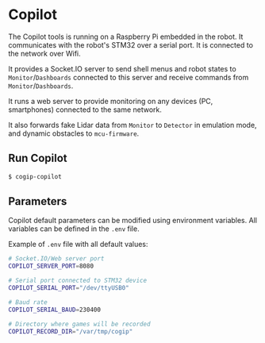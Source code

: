 # Copilot

The Copilot tools is running on a Raspberry Pi embedded in the robot.
It communicates with the robot's STM32 over a serial port.
It is connected to the network over Wifi.

It provides a Socket.IO server to send shell menus and robot states to `Monitor`/`Dashboards`
connected to this server and receive commands from `Monitor`/`Dashboards`.

It runs a web server to provide monitoring on any devices (PC, smartphones)
connected to the same network.

It also forwards fake Lidar data from `Monitor` to `Detector` in emulation mode,
and dynamic obstacles to `mcu-firmware`.

## Run Copilot

```bash
$ cogip-copilot
```

## Parameters

Copilot default parameters can be modified using environment variables.
All variables can be defined in the `.env` file.

Example of `.env` file with all default values:

```bash
# Socket.IO/Web server port
COPILOT_SERVER_PORT=8080

# Serial port connected to STM32 device
COPILOT_SERIAL_PORT="/dev/ttyUSB0"

# Baud rate
COPILOT_SERIAL_BAUD=230400

# Directory where games will be recorded
COPILOT_RECORD_DIR="/var/tmp/cogip"
```
